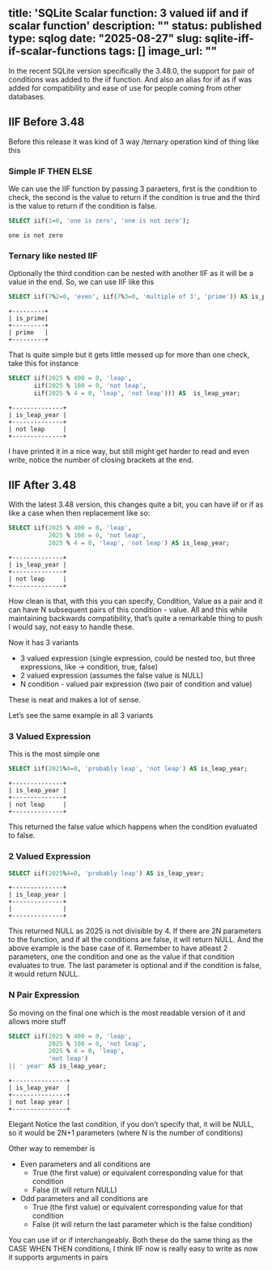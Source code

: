 title: 'SQLite Scalar function: 3 valued iif and if scalar function'
description: ""
status: published
type: sqlog
date: "2025-08-27"
slug: sqlite-iff-if-scalar-functions
tags: []
image_url: ""
---

In the recent SQLite version specifically the 3.48.0, the support for pair of conditions was added to the iif function. And also an alias for iif as if was added for compatibility and ease of use for people coming from other databases.

## IIF Before 3.48
Before this release it was kind of 3 way /ternary operation kind of thing like this

### Simple IF THEN ELSE

We can use the IIF function by passing 3 paraeters, first is the condition to check, the second is the value to return if the condition is true and the third is the value to return if the condition is false.

```sql
SELECT iif(1=0, 'one is zero', 'one is not zero');
```

```
one is not zero
```

### Ternary like nested IIF

Optionally the third condition can be nested with another IIF as it will be a value in the end. So, we can use IIF like this

```sql
SELECT iif(7%2=0, 'even', iif(7%3=0, 'multiple of 3', 'prime')) AS is_prime;
```

```
+---------+
| is_prime|
+---------+
| prime   |
+---------+
```

That is quite simple but it gets little messed up for more than one check, take this for instance

```sql
SELECT iif(2025 % 400 = 0, 'leap',
       iif(2025 % 100 = 0, 'not leap',
       iif(2025 % 4 = 0, 'leap', 'not leap'))) AS  is_leap_year;
```

```
+--------------+
| is_leap_year |
+--------------+
| not leap     |
+--------------+
```

I have printed it in a nice way, but still might get harder to read and even write, notice the number of closing brackets at the end.

## IIF After 3.48

With the latest 3.48 version, this changes quite a bit, you can have iif or if as like a case when then replacement like so:

```sql
SELECT iif(2025 % 400 = 0, 'leap',
           2025 % 100 = 0, 'not leap',
           2025 % 4 = 0, 'leap', 'not leap') AS is_leap_year;
```

```
+--------------+
| is_leap_year |
+--------------+
| not leap     |
+--------------+
```

How clean is that, with this you can specify, Condition, Value as a pair and it can have N subsequent pairs of this condition - value.  All and this while maintaining backwards compatibility, that’s quite a remarkable thing to push I would say, not easy to handle these.

Now it has 3 variants
- 3 valued expression (single expression, could be nested too, but three expressions, like →  condition, true, false)
- 2 valued expression (assumes the false value is NULL)
- N condition - valued pair expression (two pair of condition and value)

These is neat and makes a lot of sense.

Let’s see the same example in all 3 variants

### 3 Valued Expression

This is the most simple one

```sql
SELECT iif(2025%4=0, 'probably leap', 'not leap') AS is_leap_year;
```

```
+--------------+
| is_leap_year |
+--------------+
| not leap     |
+--------------+
```
 
This returned the false value which happens when the condition evaluated to false.


### 2 Valued Expression

```sql
SELECT iif(2025%4=0, 'probably leap') AS is_leap_year;
```

```
+--------------+
| is_leap_year |
+--------------+
|              |
+--------------+
```
This returned NULL as 2025 is not divisible by 4. If there are 2N parameters to the function, and if all the conditions are false, it will return NULL. And the above example is the base case of it. Remember to have atleast 2 parameters, one the condition and one as the value if that condition evaluates to true. The last parameter is optional and if the condition is false, it would return NULL.


### N Pair Expression

So moving on the final one which is the most readable version of it and allows more stuff

```sql
SELECT iif(2025 % 400 = 0, 'leap',
           2025 % 100 = 0, 'not leap',
           2025 % 4 = 0, 'leap',
           'not leap')
|| ' year' AS is_leap_year;
```

```
+---------------+
| is_leap_year  |
+---------------+
| not leap year |
+---------------+
```

Elegant
Notice the last condition, if you don’t specify that, it will be NULL, so it would be 2N+1 parameters (where N is the number of conditions)

Other way to remember is 

- Even parameters and all conditions are
    - True (the first value) or equivalent corresponding value for that condition
    - False (it will return NULL)
- Odd parameters and all conditions are 
    - True (the first value) or equivalent corresponding value for that condition
    - False (it will return the last parameter which is the false condition)

You can use iif or if interchangeably. Both these do the same thing as the CASE WHEN THEN conditions, I think IIF now is really easy to write as now it supports arguments in pairs

